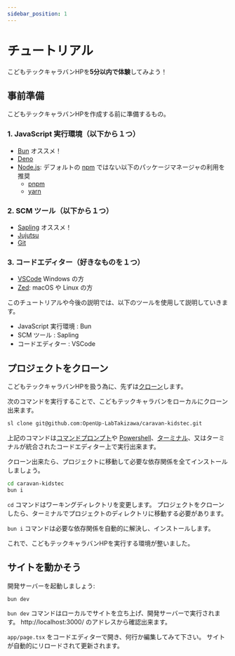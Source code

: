 ```yaml
---
sidebar_position: 1
---
```


# チュートリアル

こどもテックキャラバンHPを**5分以内で体験**してみよう！

## 事前準備

こどもテックキャラバンHPを作成する前に準備するもの。

### 1. JavaScript 実行環境（以下から１つ）

- [Bun](https://bun.sh/docs/installation) オススメ！
- [Deno](https://deno.com/)
- [Node.js](https://nodejs.org/en/download/): デフォルトの [npm](https://www.npmjs.com/) ではない以下のパッケージマネージャの利用を推奨
  - [pnpm](https://pnpm.io/ja/installation)
  - [yarn](https://yarnpkg.com/)

### 2. SCM ツール（以下から１つ）

- [Sapling](https://sapling-scm.com/docs/introduction/installation) オススメ！
- [Jujutsu](https://jj-vcs.github.io/jj/latest/install-and-setup/)
- [Git](https://git-scm.com/downloads)

### 3. コードエディター（好きなものを１つ）

- [VSCode](https://code.visualstudio.com/) Windows の方
- [Zed](https://zed.dev/): macOS や Linux の方

このチュートリアルや今後の説明では、以下のツールを使用して説明していきます。

- JavaScript 実行環境 : Bun
- SCM ツール : Sapling
- コードエディター : VSCode

## プロジェクトをクローン

こどもテックキャラバンHPを扱う為に、先ずは[クローン](https://zenn.dev/gachigachi/articles/329952348817d7)します。

次のコマンドを実行することで、こどもテックキャラバンをローカルにクローン出来ます。

```bash
sl clone git@github.com:OpenUp-LabTakizawa/caravan-kidstec.git
```

上記のコマンドは[コマンドプロンプト](https://techmania.jp/blog/cmd0001/)や [Powershell](https://learn.microsoft.com/ja-jp/powershell/scripting/overview)、[ターミナル](https://learn.microsoft.com/ja-jp/windows/terminal/)、又はターミナルが統合されたコードエディター上で実行出来ます。

クローン出来たら、プロジェクトに移動して必要な依存関係を全てインストールしましょう。

```bash
cd caravan-kidstec
bun i
```

`cd` コマンドはワーキングディレクトリを変更します。 プロジェクトをクローンしたら、ターミナルでプロジェクトのディレクトリに移動する必要があります。

`bun i` コマンドは必要な依存関係を自動的に解決し、インストールします。

これで、こどもテックキャラバンHPを実行する環境が整いました。

## サイトを動かそう

開発サーバーを起動しましょう:

```bash
bun dev
```

`bun dev` コマンドはローカルでサイトを立ち上げ、開発サーバーで実行されます。 http://localhost:3000/ のアドレスから確認出来ます。

`app/page.tsx` をコードエディターで開き、何行か編集してみて下さい。 サイトが自動的にリロードされて更新されます。
